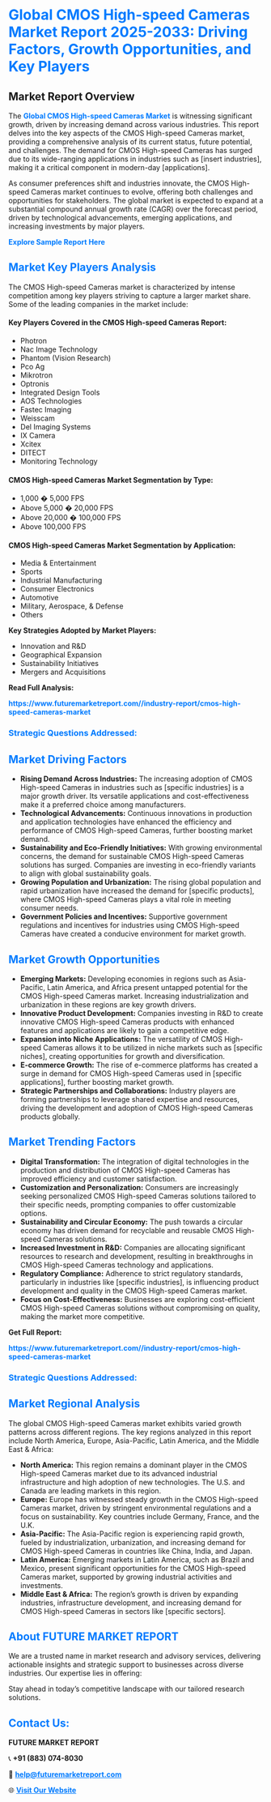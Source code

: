 <h1 style="color: #007BFF;">Global CMOS High-speed Cameras Market Report 2025-2033: Driving Factors, Growth Opportunities, and Key Players</h1>

<section id="overview">
<h2>Market Report Overview</h2>
<p>The <a href="https://www.futuremarketreport.com//industry-report/cmos-high-speed-cameras-market" style="color: #007BFF; text-decoration: none;"><strong>Global CMOS High-speed Cameras Market</strong></a> is witnessing significant growth, driven by increasing demand across various industries. This report delves into the key aspects of the CMOS High-speed Cameras market, providing a comprehensive analysis of its current status, future potential, and challenges. The demand for CMOS High-speed Cameras has surged due to its wide-ranging applications in industries such as [insert industries], making it a critical component in modern-day [applications].</p>
<p>As consumer preferences shift and industries innovate, the CMOS High-speed Cameras market continues to evolve, offering both challenges and opportunities for stakeholders. The global market is expected to expand at a substantial compound annual growth rate (CAGR) over the forecast period, driven by technological advancements, emerging applications, and increasing investments by major players.</p>
</section>

<section id="overview">
<p><a href="https://www.futuremarketreport.com//request-sample/reportId=45415" style="color: #007BFF; text-decoration: none;"><strong>Explore Sample Report Here</strong></a></p>
</section>

<section id="key-players">
<h2 style="color: #007BFF;">Market Key Players Analysis</h2>
<p>The CMOS High-speed Cameras market is characterized by intense competition among key players striving to capture a larger market share. Some of the leading companies in the market include:</p>
<h4>Key Players Covered in the CMOS High-speed Cameras Report:</h4>
<ul><li>Photron</li><li>Nac Image Technology</li><li>Phantom (Vision Research)</li><li>Pco Ag</li><li>Mikrotron</li><li>Optronis</li><li>Integrated Design Tools</li><li>AOS Technologies</li><li>Fastec Imaging</li><li>Weisscam</li><li>Del Imaging Systems</li><li>IX Camera</li><li>Xcitex</li><li>DITECT</li><li>Monitoring Technology</li></ul>
<h4>CMOS High-speed Cameras Market Segmentation by Type:</h4>
<ul><li>1,000 � 5,000 FPS</li><li>Above 5,000 � 20,000 FPS</li><li>Above 20,000 � 100,000 FPS</li><li>Above 100,000 FPS</li></ul>

<h4>CMOS High-speed Cameras Market Segmentation by Application:</h4>
<ul><li>Media &amp; Entertainment</li><li>Sports</li><li>Industrial Manufacturing</li><li>Consumer Electronics</li><li>Automotive</li><li>Military, Aerospace, &amp; Defense</li><li>Others</li></ul>
<p><strong>Key Strategies Adopted by Market Players:</strong></p>
<ul>
<li>Innovation and R&D</li>
<li>Geographical Expansion</li>
<li>Sustainability Initiatives</li>
<li>Mergers and Acquisitions</li>
</ul>
</section>

<section>
<p><strong>Read Full Analysis: </strong></p><a href="https://www.futuremarketreport.com//industry-report/cmos-high-speed-cameras-market" style="color: #007BFF; text-decoration: none;"><strong>https://www.futuremarketreport.com//industry-report/cmos-high-speed-cameras-market</strong></a>
<h3 style="color: #007BFF;">Strategic Questions Addressed:</h3>
</section>

<section id="driving-factors">
<h2 style="color: #007BFF;">Market Driving Factors</h2>
<ul>
<li><strong>Rising Demand Across Industries:</strong> The increasing adoption of CMOS High-speed Cameras in industries such as [specific industries] is a major growth driver. Its versatile applications and cost-effectiveness make it a preferred choice among manufacturers.</li>
<li><strong>Technological Advancements:</strong> Continuous innovations in production and application technologies have enhanced the efficiency and performance of CMOS High-speed Cameras, further boosting market demand.</li>
<li><strong>Sustainability and Eco-Friendly Initiatives:</strong> With growing environmental concerns, the demand for sustainable CMOS High-speed Cameras solutions has surged. Companies are investing in eco-friendly variants to align with global sustainability goals.</li>
<li><strong>Growing Population and Urbanization:</strong> The rising global population and rapid urbanization have increased the demand for [specific products], where CMOS High-speed Cameras plays a vital role in meeting consumer needs.</li>
<li><strong>Government Policies and Incentives:</strong> Supportive government regulations and incentives for industries using CMOS High-speed Cameras have created a conducive environment for market growth.</li>
</ul>
</section>

<section id="growth-opportunities">
<h2 style="color: #007BFF;">Market Growth Opportunities</h2>
<ul>
<li><strong>Emerging Markets:</strong> Developing economies in regions such as Asia-Pacific, Latin America, and Africa present untapped potential for the CMOS High-speed Cameras market. Increasing industrialization and urbanization in these regions are key growth drivers.</li>
<li><strong>Innovative Product Development:</strong> Companies investing in R&D to create innovative CMOS High-speed Cameras products with enhanced features and applications are likely to gain a competitive edge.</li>
<li><strong>Expansion into Niche Applications:</strong> The versatility of CMOS High-speed Cameras allows it to be utilized in niche markets such as [specific niches], creating opportunities for growth and diversification.</li>
<li><strong>E-commerce Growth:</strong> The rise of e-commerce platforms has created a surge in demand for CMOS High-speed Cameras used in [specific applications], further boosting market growth.</li>
<li><strong>Strategic Partnerships and Collaborations:</strong> Industry players are forming partnerships to leverage shared expertise and resources, driving the development and adoption of CMOS High-speed Cameras products globally.</li>
</ul>
</section>

<section id="trending-factors">
<h2 style="color: #007BFF;">Market Trending Factors</h2>
<ul>
<li><strong>Digital Transformation:</strong> The integration of digital technologies in the production and distribution of CMOS High-speed Cameras has improved efficiency and customer satisfaction.</li>
<li><strong>Customization and Personalization:</strong> Consumers are increasingly seeking personalized CMOS High-speed Cameras solutions tailored to their specific needs, prompting companies to offer customizable options.</li>
<li><strong>Sustainability and Circular Economy:</strong> The push towards a circular economy has driven demand for recyclable and reusable CMOS High-speed Cameras solutions.</li>
<li><strong>Increased Investment in R&D:</strong> Companies are allocating significant resources to research and development, resulting in breakthroughs in CMOS High-speed Cameras technology and applications.</li>
<li><strong>Regulatory Compliance:</strong> Adherence to strict regulatory standards, particularly in industries like [specific industries], is influencing product development and quality in the CMOS High-speed Cameras market.</li>
<li><strong>Focus on Cost-Effectiveness:</strong> Businesses are exploring cost-efficient CMOS High-speed Cameras solutions without compromising on quality, making the market more competitive.</li>
</ul>
</section>

<section>
<p><strong>Get Full Report: </strong></p><a href="https://www.futuremarketreport.com//industry-report/cmos-high-speed-cameras-market" style="color: #007BFF; text-decoration: none;"><strong>https://www.futuremarketreport.com//industry-report/cmos-high-speed-cameras-market</strong></a>
<h3 style="color: #007BFF;">Strategic Questions Addressed:</h3>
</section>


<section id="regional-analysis">
<h2 style="color: #007BFF;">Market Regional Analysis</h2>
<p>The global CMOS High-speed Cameras market exhibits varied growth patterns across different regions. The key regions analyzed in this report include North America, Europe, Asia-Pacific, Latin America, and the Middle East & Africa:</p>
<ul>
<li><strong>North America:</strong> This region remains a dominant player in the CMOS High-speed Cameras market due to its advanced industrial infrastructure and high adoption of new technologies. The U.S. and Canada are leading markets in this region.</li>
<li><strong>Europe:</strong> Europe has witnessed steady growth in the CMOS High-speed Cameras market, driven by stringent environmental regulations and a focus on sustainability. Key countries include Germany, France, and the U.K.</li>
<li><strong>Asia-Pacific:</strong> The Asia-Pacific region is experiencing rapid growth, fueled by industrialization, urbanization, and increasing demand for CMOS High-speed Cameras in countries like China, India, and Japan.</li>
<li><strong>Latin America:</strong> Emerging markets in Latin America, such as Brazil and Mexico, present significant opportunities for the CMOS High-speed Cameras market, supported by growing industrial activities and investments.</li>
<li><strong>Middle East & Africa:</strong> The region’s growth is driven by expanding industries, infrastructure development, and increasing demand for CMOS High-speed Cameras in sectors like [specific sectors].</li>
</ul>
</section>

<footer>
<h2 style="color: #007BFF;">About FUTURE MARKET REPORT</h2>
<p>We are a trusted name in market research and advisory services, delivering actionable insights and strategic support to businesses across diverse industries. Our expertise lies in offering:</p>

<p>Stay ahead in today’s competitive landscape with our tailored research solutions.</p>

<h2 style="color: #007BFF;">Contact Us:</h2>
<p><strong>FUTURE MARKET REPORT</strong></p>
<p>📞 <strong>+91 (883) 074-8030</strong></p>
<p>📧 <strong><a href="mailto:help@futuremarketreport.com" style="color: #007BFF;">help@futuremarketreport.com</a></strong></p>
<p>🌐 <strong><a href="https://www.futuremarketreport.com/" style="color: #007BFF;">Visit Our Website</a></strong></p>
</footer>